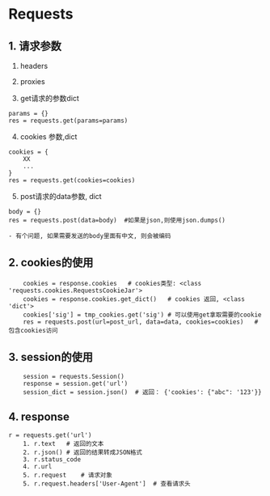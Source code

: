 # Requests

## 1. 请求参数
1. headers
2. proxies

3. get请求的参数dict
```
params = {}
res = requests.get(params=params)
```

4. cookies 参数,dict
```
cookies = {
    XX
    ...
}
res = requests.get(cookies=cookies)
```

5. post请求的data参数, dict
```
body = {}
res = requests.post(data=body)  #如果是json,则使用json.dumps()
```
    - 有个问题, 如果需要发送的body里面有中文, 则会被编码


## 2. cookies的使用
```
    cookies = response.cookies   # cookies类型: <class 'requests.cookies.RequestsCookieJar'>
    cookies = response.cookies.get_dict()   # cookies 返回, <class 'dict'>
    cookies['sig'] = tmp_cookies.get('sig') # 可以使用get拿取需要的cookie
    res = requests.post(url=post_url, data=data, cookies=cookies)   # 包含cookies访问
```

## 3. session的使用
```
    session = requests.Session()
    response = session.get('url')
    session_dict = session.json()  # 返回： {'cookies': {"abc": '123'}}
```

## 4. response
```
r = requests.get('url')
    1. r.text   # 返回的文本 
    2. r.json() # 返回的结果转成JSON格式
    3. r.status_code
    4. r.url
    5. r.request    # 请求对象 
    5. r.request.headers['User-Agent']  # 查看请求头
```